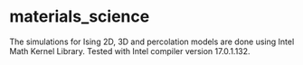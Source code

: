 # materials_science

The simulations for Ising 2D, 3D and percolation models are done using Intel Math Kernel Library. Tested with Intel compiler version 17.0.1.132.
